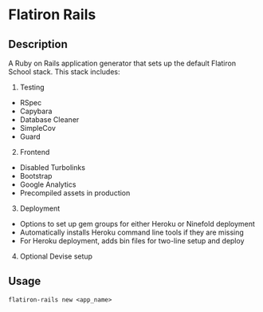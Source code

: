 # Flatiron Rails

## Description

A Ruby on Rails application generator that sets up the default Flatiron School stack. This stack includes:

1. Testing
  * RSpec
  * Capybara
  * Database Cleaner
  * SimpleCov
  * Guard
2. Frontend
  * Disabled Turbolinks
  * Bootstrap
  * Google Analytics
  * Precompiled assets in production
3. Deployment
  * Options to set up gem groups for either Heroku or Ninefold deployment
  * Automatically installs Heroku command line tools if they are missing
  * For Heroku deployment, adds bin files for two-line setup and deploy
4. Optional Devise setup

## Usage

`flatiron-rails new <app_name>`